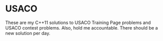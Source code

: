 # USACO

These are my C++11 solutions to USACO Training Page problems and USACO contest problems.
Also, hold me accountable. There should be a new solution per day.
